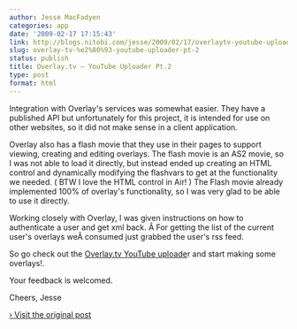 ```yaml
---
author: Jesse MacFadyen
categories: app
date: '2009-02-17 17:15:43'
link: http://blogs.nitobi.com/jesse/2009/02/17/overlaytv-youtube-uploader-pt2/
slug: overlay-tv-%e2%80%93-youtube-uploader-pt-2
status: publish
title: Overlay.tv – YouTube Uploader Pt.2
type: post
format: html
---
```


Integration with Overlay's services was somewhat easier. They have a published API but unfortunately for this project, it is intended for use on other websites, so it did not make sense in a client application.

Overlay also has a flash movie that they use in their pages to support viewing, creating and editing overlays. The flash movie is an AS2 movie, so I was not able to load it directly, but instead ended up creating an HTML control and dynamically modifying the flashvars to get at the functionality we needed. ( BTW I love the HTML control in Air! ) The Flash movie already implemented 100% of overlay's functionality, so I was very glad to be able to use it directly.

Working closely with Overlay, I was given instructions on how to authenticate a user and get xml back. Â For getting the list of the current user's overlays weÂ consumed just grabbed the user's rss feed.

So go check out the [Overlay.tv YouTube uploade](http://overlay.tv)r and start making some overlays!.

Your feedback is welcomed.

Cheers,
Jesse

[› Visit the original post](http://blogs.nitobi.com/jesse/2009/02/17/overlaytv-youtube-uploader-pt2/)
